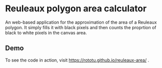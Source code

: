 # Reuleaux polygon area calculator

An web-based application for the approximation of the area of a Reuleaux polygon. It simply fills it with black pixels and then counts the proprtion of black to white pixels in the canvas area.  

## Demo

To see the code in action, visit https://rototu.github.io/reuleaux-area/ .  
